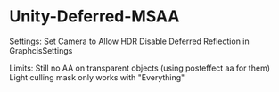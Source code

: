 # Unity-Deferred-MSAA

Settings:
Set Camera to Allow HDR
Disable Deferred Reflection in GraphcisSettings

Limits:
Still no AA on transparent objects (using posteffect aa for them)
Light culling mask only works with "Everything"
